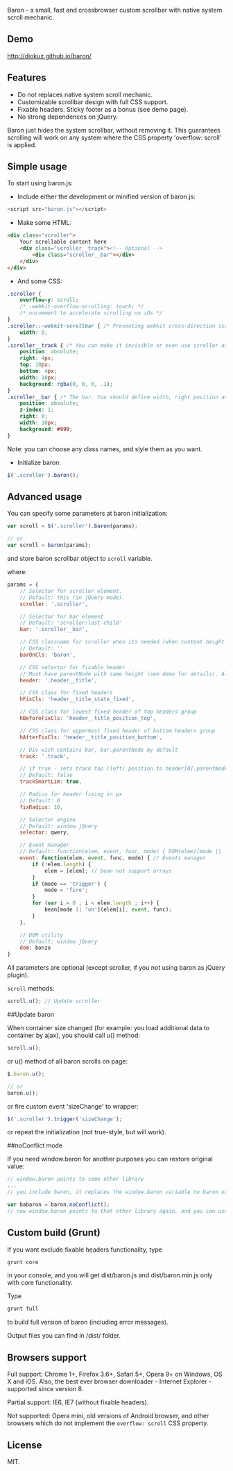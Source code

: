 Baron - a small, fast and crossbrowser custom scrollbar with native system scroll mechanic.

## Demo

http://diokuz.github.io/baron/

## Features

- Do not replaces native system scroll mechanic.
- Customizable scrollbar design with full CSS support.
- Fixable headers. Sticky footer as a bonus (see demo page).
- No strong dependences on jQuery.

Baron just hides the system scrollbar, without removing it. This guarantees scrolling will work on any system where the CSS property 'overflow: scroll' is applied.

## Simple usage

To start using baron.js:

* Include either the development or minified version of baron.js:

```js
<script src="baron.js"></script>
```

* Make some HTML:

```html
<div class="scroller">
    Your scrollable content here
    <div class="scroller__track"><!-- Optional -->
        <div class="scroller__bar"></div>
    </div>
</div>
```

* And some CSS:

```css
.scroller {
    overflow-y: scroll;
    /* -webkit-overflow-scrolling: touch; */
    /* uncomment to accelerate scrolling on iOs */
}
.scroller::-webkit-scrollbar { /* Preventing webkit cross-direction scrolling bug */
    width: 0;
}
.scroller__track { /* You can make it invisible or even use scroller as track */
    position: absolute;
    right: 4px;
    top: 10px;
    bottom: 4px;
    width: 10px;
    background: rgba(0, 0, 0, .1);
}
.scroller__bar { /* The bar. You should define width, right position and background */
    position: absolute;    
    z-index: 1;
    right: 0;
    width: 10px;
    background: #999;
}
```

Note: you can choose any class names, and slyle them as you want.

* Initialize baron:

```js
$('.scroller').baron();
```

## Advanced usage

You can specify some parameters at baron initialization:

```js
var scroll = $('.scroller').baron(params);

// or
var scroll = baron(params);
```

and store baron scrollbar object to `scroll` variable.

where:

```js
params = {
    // Selector for scroller element.
    // Default: this (in jQuery mode).
    scroller: '.scroller',

    // Selector for bar element
    // Default: 'scroller:last-child'
    bar: '.scroller__bar',

    // CSS classname for scroller when its needed (when content height above scroller heights)
    // Default: ''
    barOnCls: 'baron',

    // CSS selector for fixable header
    // Must have parentNode with same height (see demo for details). Also see trackSmartLim parameter.
    header: '.header__title',

    // CSS class for fixed headers
    hFixCls: 'header__title_state_fixed',

    // CSS class for lowest fixed header of top headers group
    hBeforeFixCls: 'header__title_position_top',

    // CSS class for uppermost fixed header of bottom headers group
    hAfterFixCls: 'header__title_position_bottom',

    // Div wich contains bar, bar.parentNode by default
    track: '.track',

    // if true - sets track top (left) position to header[0].parentNode.offsetHeight (offsetWidth)
    // Default: false
    trackSmartLim: true,

    // Radius for header fixing in px
    // Default: 0
    fixRadius: 10,

    // Selector engine
    // Default: window.jQuery
    selector: qwery,

    // Event manager
    // Default: function(elem, event, func, mode) { DOM(elem)[mode || 'on'](event, func); };
    event: function(elem, event, func, mode) { // Events manager
        if (!elem.length) {
            elem = [elem]; // bean not support arrays
        }
        if (mode == 'trigger') {
            mode = 'fire';
        }
        for (var i = 0 ; i < elem.length ; i++) {
            bean[mode || 'on'](elem[i], event, func);
        }
    },

    // DOM utility
    // Default: window.jQuery
    dom: bonzo
}
```

All parameters are optional (except scroller, if you not using baron as jQuery plugin).

`scroll` methods:

```js
scroll.u(); // Update scroller
```

##Update baron

When container size changed (for example: you load additional data to container by ajax), you should call u() method:

```js
scroll.u();
```

or u() method of all baron scrolls on page:

```js
$.baron.u();

// or
baron.u();
```

or fire custom event 'sizeChange' to wrapper:

```js
$('.scroller').trigger('sizeChange');
```

or repeat the initialization (not true-style, but will work).

##noConflict mode

If you need window.baron for another purposes you can restore original value:
```js
// window.baron points to some other library
...
// you include baron, it replaces the window.baron variable to baron namespace

var babaron = baron.noConflict();
// now window.baron points to that other library again, and you can use window.babaron.u() etc.
```

## Custom build (Grunt)

If you want exclude fixable headers functionality, type
```js
grunt core
```
in your console, and you will get dist/baron.js and dist/baron.min.js only with core functionality.

Type
```js
grunt full
```
to build full version of baron (including error messages).

Output files you can find in /dist/ folder.

## Browsers support

Full support: Chrome 1+, Firefox 3.6+, Safari 5+, Opera 9+ on Windows, OS X and iOS. Also, the best ever browser downloader - Internet Explorer - supported since version 8.

Partial support: IE6, IE7 (without fixable headers).

Not supported: Opera mini, old versions of Android browser, and other browsers which do not implement the `overflow: scroll` CSS property.

## License

MIT.